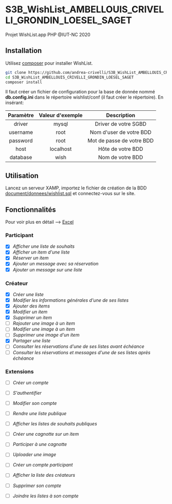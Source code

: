 # S3B_WishList_AMBELLOUIS_CRIVELLI_GRONDIN_LOESEL_SAGET
Projet WishList.app PHP @IUT-NC 2020

## Installation

Utilisez [composer](https://getcomposer.org/) pour installer WishList.

```bash
git clone https://github.com/andrea-crivelli/S3B_WishList_AMBELLOUIS_CRIVELLI_GRONDIN_LOESEL_SAGET.git
cd S3B_WishList_AMBELLOUIS_CRIVELLI_GRONDIN_LOESEL_SAGET
composer install
```

Il faut créer un fichier de configuration pour la base de donnée nommé **db.config.ini** dans le répertoire wishlist/conf (il faut créer le répertoire).
En insérant:

| Paramètre     | Valeur d'exemple | Description               |
| :------------:|:----------------:|:-------------------------:|
| driver        | mysql            | Driver de votre SGBD      |
| username      | root             | Nom d'user de votre BDD   |
| password      | root             | Mot de passe de votre BDD |
| host          | localhost        | Hôte de votre BDD         |
| database      | wish             | Nom de votre BDD          |



## Utilisation

Lancez un serveur XAMP, importez le fichier de création de la BDD [document/donnees/wishlist.sql](document/donnees/wishlist.sql) et connectez-vous sur le site.

## Fonctionnalités

Pour voir plus en détail --> [Excel](document/TableauDeBord.ods)

### Participant

- [x] *Afficher une liste de souhaits* 
- [x] *Afficher un item d'une liste* 
- [x] *Réserver un item* 
- [x] *Ajouter un message avec sa réservation* 
- [x] *Ajouter un message sur une liste* 

### Créateur
- [x] *Créer une liste* 
- [x] *Modifier les informations générales d'une de ses listes* 
- [x] *Ajouter des items* 
- [x] *Modifier un item* 
- [x] *Supprimer un item* 
- [ ] *Rajouter une image à un item* 
- [ ] *Modifier une image à un item* 
- [ ] *Supprimer une image d'un item* 
- [x] *Partager une liste* 
- [ ] *Consulter les réservations d'une de ses listes avant échéance* 
- [ ] *Consulter les réservations et messages d'une de ses listes après échéance* 

### Extensions
- [ ] *Créer un compte* 
- [ ] *S'authentifier* 
- [ ] *Modifier son compte*
- [ ] *Rendre une liste publique* 
- [ ] *Afficher les listes de souhaits publiques* 
- [ ] *Créer une cagnotte sur un item*
- [ ] *Participer à une cagnotte*
- [ ] *Uploader une image*
- [ ] *Créer un compte participant*
- [ ] *Afficher la liste des créateurs*
- [ ] *Supprimer son compte*
- [ ] *Joindre les listes à son compte*



